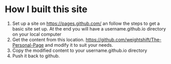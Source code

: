# How I built this site #
1. Set up a site on https://pages.github.com/ an follow the steps to get a basic site set up. At the end you will have a username.github.io directory on your local computer
2. Get the content from this location. https://github.com/weightshift/The-Personal-Page and modify it to suit your needs. 
3. Copy the modified content to your username.github.io directory
4. Push it back to github.
